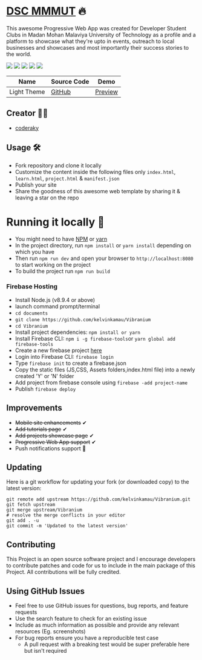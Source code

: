 # [DSC MMMUT](https://dscmmmut.live) 🔥
This awesome Progressive Web App was created for Developer Student Clubs in Madan Mohan Malaviya University of Technology as a profile and a platform to showcase what they're upto in events, outreach to local businesses and showcases and most importantly their success stories to the world.

![](https://img.shields.io/github/issues/coderaky/dscmmmut)
![](https://img.shields.io/github/forks/coderaky/dscmmmut)
![](https://img.shields.io/github/stars/coderaky/dscmmmut)
![](https://img.shields.io/github/license/coderaky/dscmmmut)
![](https://img.shields.io/twitter/url?url=https%3A%2F%2Fgithub.com%2Fcoderaky%2Fdscmmmut)


| Name | Source Code| Demo |
| --- | --- | --- |
|Light Theme | [GitHub](https://github.com/coderaky/dscmmmut) | [Preview](https://dscmmmut.live) |

## Creator 👨‍💻
* [coderaky](https://coderaky.com)


## Usage 🛠
* Fork repository and clone it locally
* Customize the content inside the following files only ```index.html```, ```learn.html```, ```project.html``` & ```manifest.json```
* Publish your site
* Share the goodness of this awesome web template by sharing it & leaving a star on the repo

# Running it locally 🔩
* You might need to have [NPM](https://nodejs.org/en/download/) or [yarn](https://yarnpkg.com/en/docs/install)
* In the project directory, run `npm install` or `yarn install` depending on which you have
* Then run `npm run dev` and open your browser to `http://localhost:8080` to start working on the project
* To build the project run `npm run build`

### Firebase Hosting
* Install Node.js (v8.9.4 or above)
* launch command prompt/terminal 
* ```cd documents```
* ```git clone https://github.com/kelvinkamau/Vibranium```
* ```cd Vibranium```
* Install project dependencies: ```npm install or yarn```
* Install Firebase CLI: ```npm i -g firebase-tools```or  ```yarn global add firebase-tools```
* Create a new firebase project [here](https://console.firebase.google.com/)
* Login into Firebase CLI: ```firebase login```
* Type ```firebase init``` to create a firebase.json
* Copy the static files (JS,CSS, Assets folders,index.html file) into a newly created 'Y' or 'N' folder
* Add project from firebase console using ```firebase -add project-name```
* Publish ```firebase deploy```

## Improvements

* <s>Mobile site enhancements</s> ✔
* <s>Add tutorials page</s> ✔
* <s>Add projects showcase page</s> ✔
* <s>Progressive Web App support</s> ✔
* Push notifications support 📢

## Updating
Here is a git workflow for updating your fork (or downloaded copy) to the latest version:
```git
git remote add upstream https://github.com/kelvinkamau/Vibranium.git
git fetch upstream
git merge upstream/Vibranium
# resolve the merge conflicts in your editor
git add . -u
git commit -m 'Updated to the latest version'
```

## Contributing
This Project is an open source software project and I encourage developers to contribute patches and code for us to include in the main package of this Project. All contributions will be fully credited.

## Using GitHub Issues
* Feel free to use GitHub issues for questions, bug reports, and feature requests
* Use the search feature to check for an existing issue
* Include as much information as possible and provide any relevant resources (Eg. screenshots)
* For bug reports ensure you have a reproducible test case
    * A pull request with a breaking test would be super preferable here but isn't required
